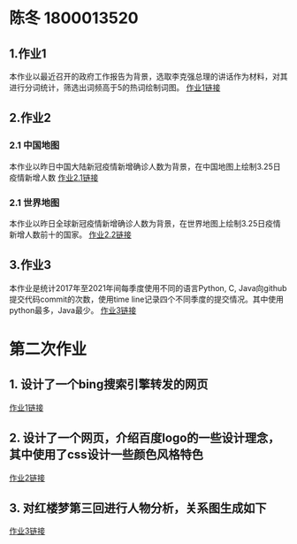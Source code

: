 

# 陈冬 1800013520
## 1.作业1
本作业以最近召开的政府工作报告为背景，选取李克强总理的讲话作为材料，对其进行分词统计，筛选出词频高于5的热词绘制词图。
[作业1链接](https://Arcanume.github.io/hotword22.html)


## 2.作业2

### 2.1 中国地图
本作业以昨日中国大陆新冠疫情新增确诊人数为背景，在中国地图上绘制3.25日疫情新增人数
[作业2.1链接](https://Arcanume.github.io/map_china.html)


### 2.1 世界地图
本作业以昨日全球新冠疫情新增确诊人数为背景，在世界地图上绘制3.25日疫情新增人数前十的国家。
[作业2.2链接](https://Arcanume.github.io/map_world.html)


## 3.作业3
本作业是统计2017年至2021年间每季度使用不同的语言Python, C, Java向github提交代码commit的次数，使用time line记录四个不同季度的提交情况。其中使用python最多，Java最少。
[作业3链接](https://Arcanume.github.io/timeline_bar.html)


# 第二次作业
## 1. 设计了一个bing搜索引擎转发的网页
[作业1链接](https://Arcanume.github.io/first.html)

## 2. 设计了一个网页，介绍百度logo的一些设计理念，其中使用了css设计一些颜色风格特色
[作业2链接](https://Arcanume.github.io/second.html)

## 3. 对红楼梦第三回进行人物分析，关系图生成如下
[作业3链接](https://Arcanume.github.io/redrelation.html)
